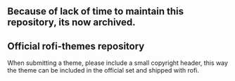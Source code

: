 ## Because of lack of time to maintain this repository, its now archived.

## Official rofi-themes repository


When submitting a theme, please include a small copyright header, this way the theme can be included in the official set and shipped with rofi.
